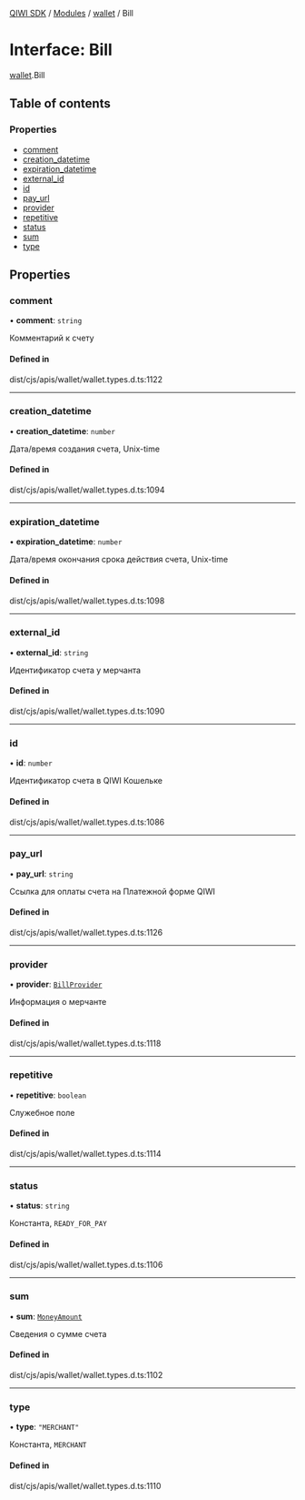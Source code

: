 [QIWI SDK](../README.md) / [Modules](../modules.md) / [wallet](../modules/wallet.md) / Bill

# Interface: Bill

[wallet](../modules/wallet.md).Bill

## Table of contents

### Properties

- [comment](wallet.Bill.md#comment)
- [creation\_datetime](wallet.Bill.md#creation_datetime)
- [expiration\_datetime](wallet.Bill.md#expiration_datetime)
- [external\_id](wallet.Bill.md#external_id)
- [id](wallet.Bill.md#id)
- [pay\_url](wallet.Bill.md#pay_url)
- [provider](wallet.Bill.md#provider)
- [repetitive](wallet.Bill.md#repetitive)
- [status](wallet.Bill.md#status)
- [sum](wallet.Bill.md#sum)
- [type](wallet.Bill.md#type)

## Properties

### comment

• **comment**: `string`

Комментарий к счету

#### Defined in

dist/cjs/apis/wallet/wallet.types.d.ts:1122

___

### creation\_datetime

• **creation\_datetime**: `number`

Дата/время создания счета, Unix-time

#### Defined in

dist/cjs/apis/wallet/wallet.types.d.ts:1094

___

### expiration\_datetime

• **expiration\_datetime**: `number`

Дата/время окончания срока действия счета, Unix-time

#### Defined in

dist/cjs/apis/wallet/wallet.types.d.ts:1098

___

### external\_id

• **external\_id**: `string`

Идентификатор счета у мерчанта

#### Defined in

dist/cjs/apis/wallet/wallet.types.d.ts:1090

___

### id

• **id**: `number`

Идентификатор счета в QIWI Кошельке

#### Defined in

dist/cjs/apis/wallet/wallet.types.d.ts:1086

___

### pay\_url

• **pay\_url**: `string`

Ссылка для оплаты счета на Платежной форме QIWI

#### Defined in

dist/cjs/apis/wallet/wallet.types.d.ts:1126

___

### provider

• **provider**: [`BillProvider`](index.QIWI.BillProvider.md)

Информация о мерчанте

#### Defined in

dist/cjs/apis/wallet/wallet.types.d.ts:1118

___

### repetitive

• **repetitive**: `boolean`

Служебное поле

#### Defined in

dist/cjs/apis/wallet/wallet.types.d.ts:1114

___

### status

• **status**: `string`

Константа, `READY_FOR_PAY`

#### Defined in

dist/cjs/apis/wallet/wallet.types.d.ts:1106

___

### sum

• **sum**: [`MoneyAmount`](../modules/index.QIWI.md#moneyamount)

Сведения о сумме счета

#### Defined in

dist/cjs/apis/wallet/wallet.types.d.ts:1102

___

### type

• **type**: ``"MERCHANT"``

Константа, `MERCHANT`

#### Defined in

dist/cjs/apis/wallet/wallet.types.d.ts:1110
